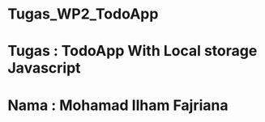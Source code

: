 # Tugas_WP2_TodoApp
# Tugas : TodoApp With Local storage Javascript
# Nama : Mohamad Ilham Fajriana

